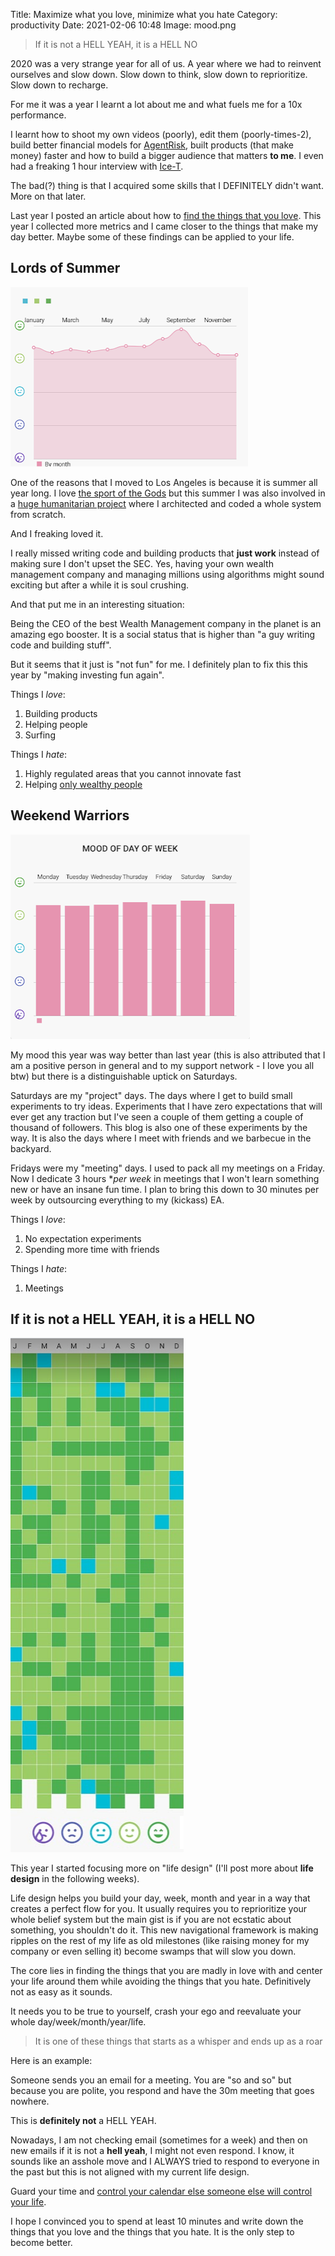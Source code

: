 Title: Maximize what you love, minimize what you hate
Category: productivity
Date: 2021-02-06 10:48
Image: mood.png

> If it is not a HELL YEAH, it is a HELL NO

2020 was a very strange year for all of us. A year where we had to reinvent ourselves and slow down. Slow down to think, slow down to reprioritize. Slow down to recharge. 

For me it was a year I learnt a lot about me and what fuels me for a 10x performance. 

I learnt how to shoot my own videos (poorly), edit them (poorly-times-2), build better financial models for [AgentRisk](https://agentrisk.com), built products (that make money) faster and how to build a bigger audience that matters **to me**. I even had a freaking 1 hour interview with [Ice-T](https://www.youtube.com/watch?v=WrES48wX6CQ).

The bad(?) thing is that I acquired some skills that I DEFINITELY didn't want. More on that later.

Last year I posted an article about how to [find the things that you love](the-joy-journal). This year I collected more metrics and I came closer to the things that make my day better. Maybe some of these findings can be applied to your life. 

## Lords of Summer

![mood](/images/mood_of_the_month.png)

One of the reasons that I moved to Los Angeles is because it is summer all year long. I love [the sport of the Gods](addictive-design-using-unpredictable-rewards) but this summer I was also involved in a [huge humanitarian project](how-i-spent-my-summer-helping-to-save-a-whole-country) where I architected and coded a whole system from scratch.  

And I freaking loved it. 

I really missed writing code and building products that **just work** instead of making sure I don't upset the SEC. Yes, having your own wealth management company and managing millions using algorithms might sound exciting but after a while it is soul crushing. 

And that put me in an interesting situation:

Being the CEO of the best Wealth Management company in the planet is an amazing ego booster. It is a social status that is higher than "a guy writing code and building stuff".  

But it seems that it just is "not fun" for me. I definitely plan to fix this this year by "making investing fun again". 

Things I *love*:

1. Building products
2. Helping people
3. Surfing

Things I *hate*:

1. Highly regulated areas that you cannot innovate fast
2. Helping [only wealthy people](https://agentrisk.com)

## Weekend Warriors

![mood](/images/mood_of_the_week.png)

My mood this year was way better than last year (this is also attributed that I am a positive person in general and to my support network - I love you all btw) but there is a distinguishable uptick on Saturdays.

Saturdays are my "project" days. The days where I get to build small experiments to try ideas. Experiments that I have zero expectations that will ever get any traction but I've seen a couple of them getting a couple of thousand of followers. This blog is also one of these experiments by the way. It is also the days where I meet with friends and we barbecue in the backyard. 

Fridays were my "meeting" days. I used to pack all my meetings on a Friday. Now I dedicate 3 hours **per week* in meetings that I won't learn something new or have an insane fun time. I plan to bring this down to 30 minutes per week by outsourcing everything to my (kickass) EA. 

Things I *love*:

1. No expectation experiments
2. Spending more time with friends

Things I *hate*:

1.  Meetings

## If it is not a HELL YEAH, it is a HELL NO

![mood](/images/mood.png)

This year I started focusing more on "life design" (I'll post more about **life design** in the following weeks). 

Life design helps you build your day, week, month and year in a way that creates a perfect flow for you. It usually requires you to reprioritize your whole belief system but the main gist is if you are not ecstatic about something, you shouldn't do it. This new navigational framework is making ripples on the rest of my life as old milestones (like raising money for my company or even selling it) become swamps that will slow you down. 

The core lies in finding the things that you are madly in love with and center your life around them while avoiding the things that you hate. Definitively not as easy as it sounds. 

It needs you to be true to yourself, crash your ego and reevaluate your whole day/week/month/year/life. 

> It is one of these things that starts as a whisper and ends up as a roar

Here is an example:

Someone sends you an email for a meeting. You are "so and so" but because you are polite, you respond and have the 30m meeting that goes nowhere.

This is **definitely not** a HELL YEAH.

Nowadays, I am not checking email (sometimes for a week) and then on new emails if it is not a **hell yeah**, I might not even respond. I know, it sounds like an asshole move and I ALWAYS tried to respond to everyone in the past but this is not aligned with my current life design. 

Guard your time and [control your calendar else someone else will control your life](https://jon.io/3-tricks-to-smash-your-goals).

I hope I convinced you to spend at least 10 minutes and write down the things that you love and the things that you hate. It is the only step to become better.
